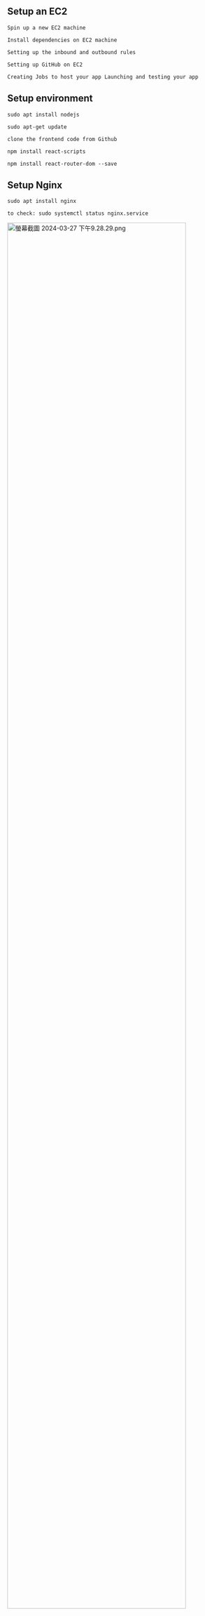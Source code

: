 
## Setup an EC2
```
Spin up a new EC2 machine

Install dependencies on EC2 machine

Setting up the inbound and outbound rules

Setting up GitHub on EC2

Creating Jobs to host your app Launching and testing your app
```

## Setup environment
```
sudo apt install nodejs

sudo apt-get update

clone the frontend code from Github

npm install react-scripts

npm install react-router-dom --save
```

## Setup Nginx
```
sudo apt install nginx

to check: sudo systemctl status nginx.service
```
<img src="https://p1-juejin.byteimg.com/tos-cn-i-k3u1fbpfcp/6f2cd7d31dd34fec89bd0b767d489634~tplv-k3u1fbpfcp-jj-mark:0:0:0:0:q75.image#?w=1346&h=328&s=91673&e=png&b=010101" alt="螢幕截圖 2024-03-27 下午9.28.29.png" width="90%" />

配置文件：
```
sudo vi my-app.conf
```
my-app.conf：
```
server{
        listen 80;
        listen [::]:80;
        server_name ;

        location / {
                #include /etc/nginx/sites-enabled/*;
                proxy_pass http://localhost:3000;
        }
}
```
关联系统配置文件
```
sudo ln /home/ubuntu/FYP-Full-stack-Aphasia-AI-Web-App-Development-based-on-React-and-FASTAPI/my-app.conf /etc/nginx/sites-enabled/ [-f如果源文件存在需要覆盖]

sudo nginx -t

sudo systemctl restart nginx.service
```

## Setup Inbound rules
Edit security -> Inbound rules

<img src="https://p9-juejin.byteimg.com/tos-cn-i-k3u1fbpfcp/0ce21303d1b445e9bcc1fed533cf3c4f~tplv-k3u1fbpfcp-jj-mark:0:0:0:0:q75.image#?w=1285&h=315&s=56634&e=png&b=fdfdfd" alt="螢幕截圖 2024-03-27 下午9.40.13.png" width="90%" />

## 运行
`npm run build`
